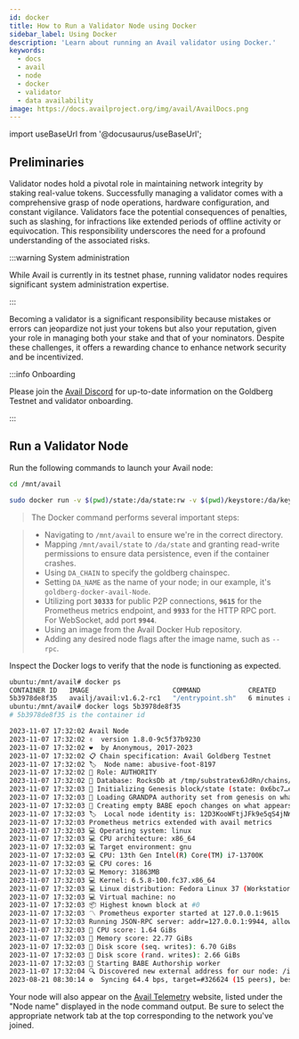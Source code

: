 ```yaml
---
id: docker
title: How to Run a Validator Node using Docker
sidebar_label: Using Docker
description: 'Learn about running an Avail validator using Docker.'
keywords:
  - docs
  - avail
  - node
  - docker
  - validator
  - data availability
image: https://docs.availproject.org/img/avail/AvailDocs.png
---
```


import useBaseUrl from '@docusaurus/useBaseUrl';

## Preliminaries

Validator nodes hold a pivotal role in maintaining network integrity by staking real-value tokens. Successfully managing a validator comes with a comprehensive grasp of node operations, hardware configuration, and constant vigilance. Validators face the potential consequences of penalties, such as slashing, for infractions like extended periods of offline activity or equivocation. This responsibility underscores the need for a profound understanding of the associated risks.

:::warning System administration

While Avail is currently in its testnet phase, running validator nodes requires significant system administration expertise.

:::

Becoming a validator is a significant responsibility because mistakes or errors can jeopardize not just your tokens but also your reputation, given your role in managing both your stake and that of your nominators. Despite these challenges, it offers a rewarding chance to enhance network security and be incentivized.

:::info Onboarding

Please join the [<ins>Avail Discord</ins>](https://discord.com/invite/y6fHnxZQX8) for up-to-date information on the Goldberg Testnet and
validator onboarding.

:::

## Run a Validator Node

Run the following commands to launch your Avail node:

```bash
cd /mnt/avail

sudo docker run -v $(pwd)/state:/da/state:rw -v $(pwd)/keystore:/da/keystore:rw -e DA_CHAIN=goldberg -e DA_NAME=goldberg-docker-avail-Node -p 0.0.0.0:30333:30333 -p 9615:9615 -p 9933:9933 -d --restart unless-stopped availj/avail:v1.7.3
```

> The Docker command performs several important steps:

> - Navigating to `/mnt/avail` to ensure we're in the correct directory.
> - Mapping `/mnt/avail/state` to `/da/state` and granting read-write permissions to ensure data persistence, even if the container crashes.
> - Using `DA_CHAIN` to specify the goldberg chainspec.
> - Setting `DA_NAME` as the name of your node; in our example, it's `goldberg-docker-avail-Node`.
> - Utilizing port **`30333`** for public P2P connections, **`9615`** for the Prometheus metrics endpoint, and **`9933`** for the HTTP RPC port. For WebSocket, add port **`9944`**.
> - Using an image from the Avail Docker Hub repository.
> - Adding any desired node flags after the image name, such as `--rpc`.

Inspect the Docker logs to verify that the node is functioning as expected.

```bash
ubuntu:/mnt/avail# docker ps
CONTAINER ID   IMAGE                     COMMAND            CREATED         STATUS         PORTS                                                                                                            NAMES
5b3978de8f35   availj/avail:v1.6.2-rc1   "/entrypoint.sh"   6 minutes ago   Up 6 minutes   0.0.0.0:9615->9615/tcp, :::9615->9615/tcp, 0.0.0.0:9933->9933/tcp, 0.0.0.0:30333->30333/tcp, :::9933->9933/tcp   relaxed_wilson
ubuntu:/mnt/avail# docker logs 5b3978de8f35
# 5b3978de8f35 is the container id
```

```bash
2023-11-07 17:32:02 Avail Node    
2023-11-07 17:32:02 ✌️  version 1.8.0-9c5f37b9230    
2023-11-07 17:32:02 ❤️  by Anonymous, 2017-2023    
2023-11-07 17:32:02 📋 Chain specification: Avail Goldberg Testnet    
2023-11-07 17:32:02 🏷  Node name: abusive-foot-8197    
2023-11-07 17:32:02 👤 Role: AUTHORITY    
2023-11-07 17:32:02 💾 Database: RocksDb at /tmp/substratex6JdRn/chains/avail_goldberg_testnet/db/full    
2023-11-07 17:32:03 🔨 Initializing Genesis block/state (state: 0x6bc7…ec83, header-hash: 0x6f09…a7ae)    
2023-11-07 17:32:03 👴 Loading GRANDPA authority set from genesis on what appears to be first startup.    
2023-11-07 17:32:03 👶 Creating empty BABE epoch changes on what appears to be first startup.    
2023-11-07 17:32:03 🏷  Local node identity is: 12D3KooWFtjJFk9e5qS4jNWTPSUhTcpSLzeY25P3MeAhzDg6PHwd    
2023-11-07 17:32:03 Prometheus metrics extended with avail metrics    
2023-11-07 17:32:03 💻 Operating system: linux    
2023-11-07 17:32:03 💻 CPU architecture: x86_64    
2023-11-07 17:32:03 💻 Target environment: gnu    
2023-11-07 17:32:03 💻 CPU: 13th Gen Intel(R) Core(TM) i7-13700K    
2023-11-07 17:32:03 💻 CPU cores: 16    
2023-11-07 17:32:03 💻 Memory: 31863MB    
2023-11-07 17:32:03 💻 Kernel: 6.5.8-100.fc37.x86_64    
2023-11-07 17:32:03 💻 Linux distribution: Fedora Linux 37 (Workstation Edition)    
2023-11-07 17:32:03 💻 Virtual machine: no    
2023-11-07 17:32:03 📦 Highest known block at #0    
2023-11-07 17:32:03 〽️ Prometheus exporter started at 127.0.0.1:9615    
2023-11-07 17:32:03 Running JSON-RPC server: addr=127.0.0.1:9944, allowed origins=["http://localhost:*", "http://127.0.0.1:*", "https://localhost:*", "https://127.0.0.1:*", "https://polkadot.js.org"]    
2023-11-07 17:32:03 🏁 CPU score: 1.64 GiBs    
2023-11-07 17:32:03 🏁 Memory score: 22.77 GiBs    
2023-11-07 17:32:03 🏁 Disk score (seq. writes): 6.70 GiBs    
2023-11-07 17:32:03 🏁 Disk score (rand. writes): 2.66 GiBs    
2023-11-07 17:32:03 👶 Starting BABE Authorship worker    
2023-11-07 17:32:04 🔍 Discovered new external address for our node: /ip4/176.61.156.176/tcp/30333/p2p/12D3KooWFtjJFk9e5qS4jNWTPSUhTcpSLzeY25P3MeAhzDg6PHwd  
2023-08-21 08:30:14 ⚙️  Syncing 64.4 bps, target=#326624 (15 peers), best: #9728 (0xb4fe…e318), finalized #9317 (0x37b6…28ff), ⬇ 40.2kiB/s ⬆ 1.8kiB/s
```

Your node will also appear on the [Avail Telemetry](http://telemetry.avail.tools/)
website, listed under the "Node name" displayed in the node command output. Be sure
to select the appropriate network tab at the top corresponding to the network you've
joined.
